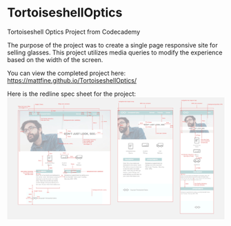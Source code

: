 # TortoiseshellOptics
Tortoiseshell Optics Project from Codecademy

The purpose of the project was to create a single page responsive site for selling glasses. This project utilizes media queries to modify the experience based on the width of the screen. 

You can view the completed project here: https://mattfine.github.io/TortoiseshellOptics/ 

Here is the redline spec sheet for the project:
![Alt text](resources/images/redline.jpg?raw=true "Redline Spec Sheet")
